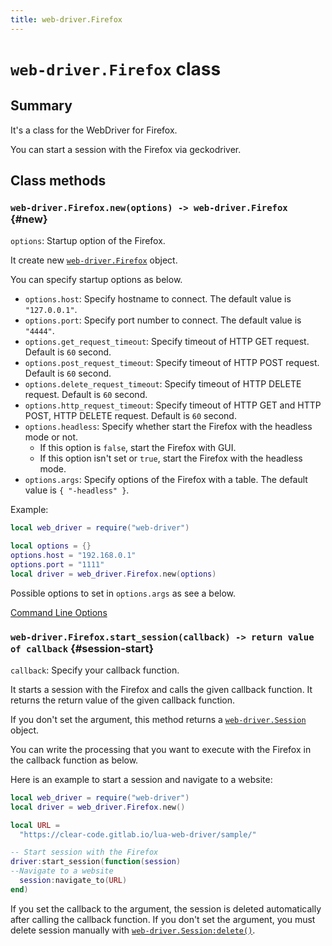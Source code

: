 ```yaml
---
title: web-driver.Firefox
---
```


# `web-driver.Firefox` class

## Summary

It's a class for the WebDriver for Firefox.

You can start a session with the Firefox via geckodriver.

## Class methods

### `web-driver.Firefox.new(options) -> web-driver.Firefox` {#new}

`options`: Startup option of the Firefox.

It create new [`web-driver.Firefox`][firefox] object.

You can specify startup options as below.

* `options.host`: Specify hostname to connect. The default value is `"127.0.0.1"`.
* `options.port`: Specify port number to connect. The default value is `"4444"`.
* `options.get_request_timeout`: Specify timeout of HTTP GET request. Default is `60` second.
* `options.post_request_timeout`: Specify timeout of HTTP POST request. Default is `60` second.
* `options.delete_request_timeout`: Specify timeout of HTTP DELETE request. Default is `60` second.
* `options.http_request_timeout`: Specify timeout of HTTP GET and HTTP POST, HTTP DELETE request. Default is `60` second.
* `options.headless`: Specify whether start the Firefox with the headless mode or not.
  * If this option is `false`, start the Firefox with GUI.
  * If this option isn't set or `true`, start the Firefox with the headless mode.
* `options.args`: Specify options of the Firefox with a table. The default value is `{ "-headless" }`.

Example:

```lua
local web_driver = require("web-driver")

local options = {}
options.host = "192.168.0.1"
options.port = "1111"
local driver = web_driver.Firefox.new(options)
```

Possible options to set in `options.args` as see a below.

[Command Line Options](https://developer.mozilla.org/en-US/docs/Mozilla/Command_Line_Options)

### `web-driver.Firefox.start_session(callback) -> return value of callback` {#session-start}

`callback`: Specify your callback function.

It starts a session with the Firefox and calls the given callback function.
It returns the return value of the given callback function.

If you don't set the argument, this method returns a [`web-driver.Session`][session] object.

You can write the processing that you want to execute with the Firefox in the callback function as below.

Here is an example to start a session and navigate to a website:

```lua
local web_driver = require("web-driver")
local driver = web_driver.Firefox.new()

local URL =
  "https://clear-code.gitlab.io/lua-web-driver/sample/"

-- Start session with the Firefox
driver:start_session(function(session)
--Navigate to a website
  session:navigate_to(URL)
end)
```

If you set the callback to the argument, the session is deleted automatically after calling the callback function.
If you don't set the argument, you must delete session manually with [`web-driver.Session:delete()`][session-delete].


[firefox]: firefox.html

[session]: session.html

[session-delete]: session.html#delete

